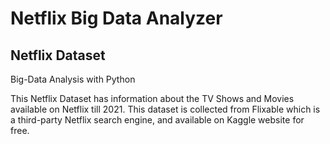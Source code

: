 # Netflix Big Data Analyzer
 
## Netflix Dataset
Big-Data Analysis with Python

This Netflix Dataset has information about the TV Shows and Movies available on Netflix till 2021.
This dataset is collected from Flixable which is a third-party Netflix search engine, and available on Kaggle website for free.

